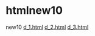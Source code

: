 # htmlnew10
new10
[d_1.html](https://github.com/clorisry/htmlnew10/blob/master/d1)
[d_2.html](https://github.com/clorisry/htmlnew10/blob/master/d2)
[d_3.html](https://github.com/clorisry/htmlnew10/blob/master/d3)
